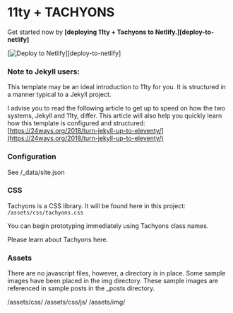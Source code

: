 # 11ty + TACHYONS

Get started now by **[deploying 11ty + Tachyons to Netlify.][deploy-to-netlify]**

[![Deploy to Netlify](https://www.netlify.com/img/deploy/button.svg)][deploy-to-netlify]

### Note to Jekyll users:

This template may be an ideal introduction to 11ty for you. It is structured in a manner typical to a Jekyll project.

I advise you to read the following article to get up to speed on how the two systems, Jekyll and 11ty, differ. This article will also help you quickly learn how this template is configured and structured: [https://24ways.org/2018/turn-jekyll-up-to-eleventy/](https://24ways.org/2018/turn-jekyll-up-to-eleventy/)


### Configuration

See /_data/site.json

### CSS

Tachyons is a CSS library. It will be found here in this project: ```/assets/css/tachyons.css```

You can begin prototyping immediately using Tachyons class names.

Please learn about Tachyons here.


### Assets

There are no javascript files, however, a directory is in place.
Some sample images have been placed in the img directory. These sample images are referenced in sample posts in the _posts directory.

/assets/css/
/assets/css/js/
/assets/img/

